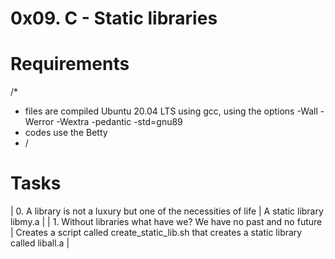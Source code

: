 # 0x09. C - Static libraries

# Requirements
/*
* files are compiled Ubuntu 20.04 LTS using gcc, using the options -Wall -Werror -Wextra -pedantic -std=gnu89
* codes use the Betty
* /

# Tasks
| 0. A library is not a luxury but one of the necessities of life | A  static library libmy.a |
| 1. Without libraries what have we? We have no past and no future | Creates  a script called create_static_lib.sh that creates a static library called liball.a |
